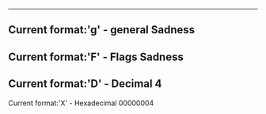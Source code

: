 --------------------------------------------------------
Current format:'g' - general 
Sadness
--------------------------------------------------------
Current format:'F' - Flags
Sadness
--------------------------------------------------------
Current format:'D' - Decimal
4
--------------------------------------------------------
Current format:'X' - Hexadecimal
00000004

